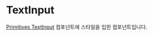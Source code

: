 # TextInput

[Primitives TextInput](https://github.com/Co-Studo/cos-ui/blob/dev/packages/primitives/src/components/TextInput/textInput.md) 컴포넌트에 스타일을 입힌 컴포넌트입니다.
